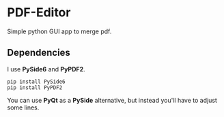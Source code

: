 # PDF-Editor
Simple python GUI app to merge pdf.

## Dependencies
I use **PySide6** and **PyPDF2**.
```
pip install PySide6
pip install PyPDF2
```

You can use **PyQt** as a **PySide** alternative, but instead you'll have to adjust some lines.
